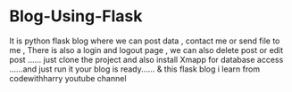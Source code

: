 # Blog-Using-Flask
It is python flask blog where we can post data , contact me or send file to me , There is also a login and logout  page , we can also delete post or edit post ...... just clone the project and also install Xmapp for database access ......and just run it your blog is ready......          &amp; this flask blog i learn from codewithharry youtube channel
